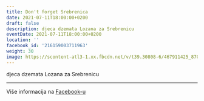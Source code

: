```yaml
---
title: Don't forget Srebrenica
date: 2021-07-11T18:00:00+0200
draft: false
description: djeca dzemata Lozana za Srebrenicu
eventDate: 2021-07-11T18:00:00+0200
location: ''
facebook_id: '216159003711963'
weight: 30
image: https://scontent-atl3-1.xx.fbcdn.net/v/t39.30808-6/467911425_8702124949883247_8451066247417132989_n.jpg?_nc_cat=103&ccb=1-7&_nc_sid=9e60e4&_nc_ohc=J3wNHvhYAWEQ7kNvwFae6wT&_nc_oc=AdlD5Y7HsPAz2hYirKcl7APvdUxoAwuujCljBMQsZ0sG_8yxe3aDRlohY4ALwx4kZoA&_nc_zt=23&_nc_ht=scontent-atl3-1.xx&edm=ABTKTjYEAAAA&_nc_gid=6ddPicot3PUxnWjVFBE2Tw&oh=00_AfESAruO7yIkjOpsN7pkmjE29sYDH9f4F4vPd6zenpRu7w&oe=681007D9
---
```


djeca dzemata Lozana za Srebrenicu

---

Više informacija na [Facebook-u](https://facebook.com/events/216159003711963)